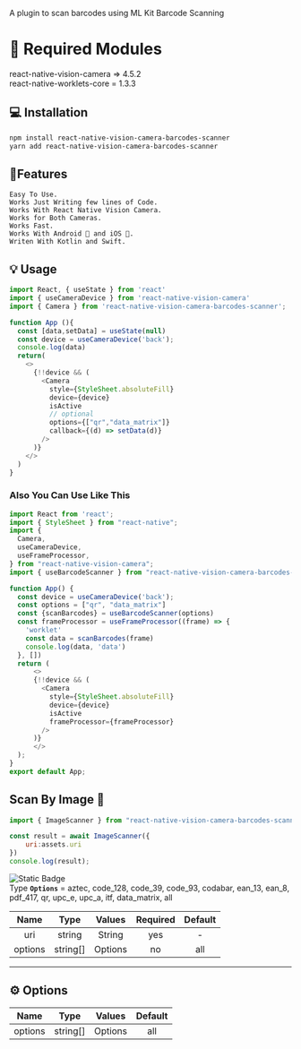 A plugin to scan barcodes using ML Kit Barcode Scanning

# 🚨 Required Modules

react-native-vision-camera => 4.5.2 <br />
react-native-worklets-core = 1.3.3

## 💻 Installation

```sh
npm install react-native-vision-camera-barcodes-scanner
yarn add react-native-vision-camera-barcodes-scanner
```
## 👷Features
    Easy To Use.
    Works Just Writing few lines of Code.
    Works With React Native Vision Camera.
    Works for Both Cameras.
    Works Fast.
    Works With Android 🤖 and iOS .
    Writen With Kotlin and Swift.

## 💡 Usage

```js
import React, { useState } from 'react'
import { useCameraDevice } from 'react-native-vision-camera'
import { Camera } from 'react-native-vision-camera-barcodes-scanner';

function App (){
  const [data,setData] = useState(null)
  const device = useCameraDevice('back');
  console.log(data)
  return(
    <>
      {!!device && (
        <Camera
          style={StyleSheet.absoluteFill}
          device={device}
          isActive
          // optional
          options={["qr","data_matrix"]}
          callback={(d) => setData(d)}
        />
      )}
    </>
  )
}

```
### Also You Can Use Like This

```js
import React from 'react';
import { StyleSheet } from "react-native";
import {
  Camera,
  useCameraDevice,
  useFrameProcessor,
} from "react-native-vision-camera";
import { useBarcodeScanner } from "react-native-vision-camera-barcodes-scanner";

function App() {
  const device = useCameraDevice('back');
  const options = ["qr", "data_matrix"]
  const {scanBarcodes} = useBarcodeScanner(options)
  const frameProcessor = useFrameProcessor((frame) => {
    'worklet'
    const data = scanBarcodes(frame)
	console.log(data, 'data')
  }, [])
  return (
      <>
      {!!device && (
        <Camera
          style={StyleSheet.absoluteFill}
          device={device}
          isActive
          frameProcessor={frameProcessor}
        />
      )}
      </>
  );
}
export default App;
```
##  Scan By Image 📸

```js
import { ImageScanner } from "react-native-vision-camera-barcodes-scanner";

const result = await ImageScanner({
    uri:assets.uri
})
console.log(result);

```

![Static Badge](https://img.shields.io/badge/-%25?style=&logo=typescript&color=rgba(0%2C0%2C0%2C0)) \
Type **`Options`** = aztec, code_128, code_39, code_93, codabar, ean_13,
ean_8, pdf_417, qr, upc_e, upc_a, itf, data_matrix, all

|  Name   |   Type   | Values  | Required | Default |
|:-------:|:--------:|:-------:|:--------:|:-------:|
|   uri   |  string  | String  |   yes    |    -    |
| options | string[] | Options |    no    |   all   |

---

## ⚙️ Options

|  Name   |   Type   | Values  | Default |
|:-------:|:--------:|:-------:|:-------:|
| options | string[] | Options |   all   |















